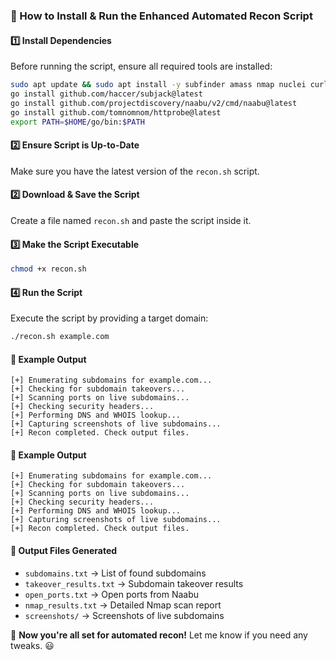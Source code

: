 ### **📌 How to Install & Run the Enhanced Automated Recon Script**  


#### **1️⃣ Install Dependencies**  
Before running the script, ensure all required tools are installed:  
```bash
sudo apt update && sudo apt install -y subfinder amass nmap nuclei curl jq whois gowitness
go install github.com/haccer/subjack@latest
go install github.com/projectdiscovery/naabu/v2/cmd/naabu@latest
go install github.com/tomnomnom/httprobe@latest
export PATH=$HOME/go/bin:$PATH
```

#### **2️⃣ Ensure Script is Up-to-Date**  
Make sure you have the latest version of the `recon.sh` script.


#### **2️⃣ Download & Save the Script**  
Create a file named `recon.sh` and paste the script inside it.

#### **3️⃣ Make the Script Executable**  
```bash
chmod +x recon.sh
```

#### **4️⃣ Run the Script**  
Execute the script by providing a target domain:  
```bash
./recon.sh example.com
```

#### **📌 Example Output**  
```
[+] Enumerating subdomains for example.com...
[+] Checking for subdomain takeovers...
[+] Scanning ports on live subdomains...
[+] Checking security headers...
[+] Performing DNS and WHOIS lookup...
[+] Capturing screenshots of live subdomains...
[+] Recon completed. Check output files.
```


#### **📌 Example Output**  
```
[+] Enumerating subdomains for example.com...
[+] Checking for subdomain takeovers...
[+] Scanning ports on live subdomains...
[+] Checking security headers...
[+] Performing DNS and WHOIS lookup...
[+] Capturing screenshots of live subdomains...
[+] Recon completed. Check output files.
```

#### **📂 Output Files Generated**  
- `subdomains.txt` → List of found subdomains  
- `takeover_results.txt` → Subdomain takeover results  
- `open_ports.txt` → Open ports from Naabu  
- `nmap_results.txt` → Detailed Nmap scan report  
- `screenshots/` → Screenshots of live subdomains  

🚀 **Now you're all set for automated recon!** Let me know if you need any tweaks. 😃
